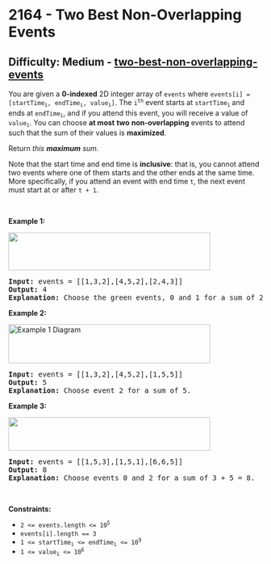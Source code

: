 <h1>2164 - Two Best Non-Overlapping Events</h1><h2>Difficulty: Medium - <a href="https://leetcode.com/problems/two-best-non-overlapping-events/">two-best-non-overlapping-events</a></h2><p>You are given a <strong>0-indexed</strong> 2D integer array of <code>events</code> where <code>events[i] = [startTime<sub>i</sub>, endTime<sub>i</sub>, value<sub>i</sub>]</code>. The <code>i<sup>th</sup></code> event starts at <code>startTime<sub>i</sub></code><sub> </sub>and ends at <code>endTime<sub>i</sub></code>, and if you attend this event, you will receive a value of <code>value<sub>i</sub></code>. You can choose <strong>at most</strong> <strong>two</strong> <strong>non-overlapping</strong> events to attend such that the sum of their values is <strong>maximized</strong>.</p>

<p>Return <em>this <strong>maximum</strong> sum.</em></p>

<p>Note that the start time and end time is <strong>inclusive</strong>: that is, you cannot attend two events where one of them starts and the other ends at the same time. More specifically, if you attend an event with end time <code>t</code>, the next event must start at or after <code>t + 1</code>.</p>

<p>&nbsp;</p>
<p><strong class="example">Example 1:</strong></p>
<img alt="" src="https://assets.leetcode.com/uploads/2021/09/21/picture5.png" style="width: 400px; height: 75px;" />
<pre>
<strong>Input:</strong> events = [[1,3,2],[4,5,2],[2,4,3]]
<strong>Output:</strong> 4
<strong>Explanation: </strong>Choose the green events, 0 and 1 for a sum of 2 + 2 = 4.
</pre>

<p><strong class="example">Example 2:</strong></p>
<img alt="Example 1 Diagram" src="https://assets.leetcode.com/uploads/2021/09/21/picture1.png" style="width: 400px; height: 77px;" />
<pre>
<strong>Input:</strong> events = [[1,3,2],[4,5,2],[1,5,5]]
<strong>Output:</strong> 5
<strong>Explanation: </strong>Choose event 2 for a sum of 5.
</pre>

<p><strong class="example">Example 3:</strong></p>
<img alt="" src="https://assets.leetcode.com/uploads/2021/09/21/picture3.png" style="width: 400px; height: 66px;" />
<pre>
<strong>Input:</strong> events = [[1,5,3],[1,5,1],[6,6,5]]
<strong>Output:</strong> 8
<strong>Explanation: </strong>Choose events 0 and 2 for a sum of 3 + 5 = 8.</pre>

<p>&nbsp;</p>
<p><strong>Constraints:</strong></p>

<ul>
	<li><code>2 &lt;= events.length &lt;= 10<sup>5</sup></code></li>
	<li><code>events[i].length == 3</code></li>
	<li><code>1 &lt;= startTime<sub>i</sub> &lt;= endTime<sub>i</sub> &lt;= 10<sup>9</sup></code></li>
	<li><code>1 &lt;= value<sub>i</sub> &lt;= 10<sup>6</sup></code></li>
</ul>
